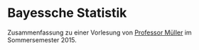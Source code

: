 <h1>Bayessche Statistik</h1>

Zusammenfassung zu einer Vorlesung von <a href="https://www.math.uni-augsburg.de/prof/csda/arbeitsgruppe/mueller/">Professor Müller</a> im Sommersemester 2015.